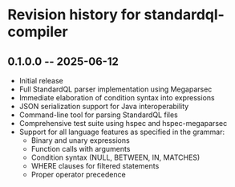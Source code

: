 # Revision history for standardql-compiler

## 0.1.0.0 -- 2025-06-12

* Initial release
* Full StandardQL parser implementation using Megaparsec
* Immediate elaboration of condition syntax into expressions
* JSON serialization support for Java interoperability
* Command-line tool for parsing StandardQL files
* Comprehensive test suite using hspec and hspec-megaparsec
* Support for all language features as specified in the grammar:
  - Binary and unary expressions
  - Function calls with arguments
  - Condition syntax (NULL, BETWEEN, IN, MATCHES)
  - WHERE clauses for filtered statements
  - Proper operator precedence
